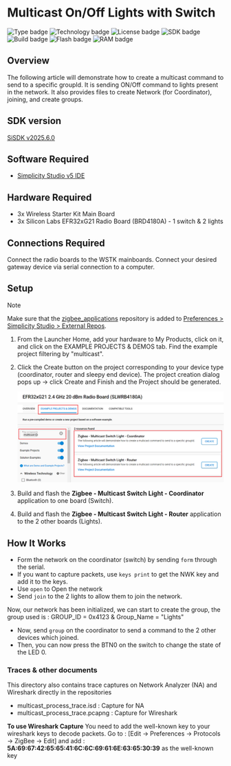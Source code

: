 # Multicast On/Off Lights with Switch #
![Type badge](https://img.shields.io/badge/Type-Virtual%20Application-green)
![Technology badge](https://img.shields.io/badge/Technology-Zigbee-green)
![License badge](https://img.shields.io/badge/License-Zlib-green)
![SDK badge](https://img.shields.io/badge/SDK-v2025.6.0-green)
![Build badge](https://img.shields.io/badge/Build-passing-green)
![Flash badge](https://img.shields.io/badge/Flash-260.2%20KB-blue)
![RAM badge](https://img.shields.io/badge/RAM-16.39%20KB-blue)

## Overview ##

The following article will demonstrate how to create a multicast command to send to a specific
groupId. It is sending ON/Off command to lights present in the network.
It also provides files to create Network (for Coordinator), joining, and create groups.

## SDK version ##

[SiSDK v2025.6.0](https://github.com/SiliconLabs/simplicity_sdk/releases/tag/v2025.6.0)

## Software Required ##

- [Simplicity Studio v5 IDE](https://www.silabs.com/developers/simplicity-studio)

## Hardware Required ##

- 3x Wireless Starter Kit Main Board
- 3x Silicon Labs EFR32xG21 Radio Board (BRD4180A) - 1 switch & 2 lights

## Connections Required ##

Connect the radio boards to the WSTK mainboards. Connect your desired gateway device via serial connection to a computer.

## Setup ##

> [!NOTE]
> Make sure that the [zigbee_applications](https://github.com/SiliconLabs/zigbee_applications) repository is added to [Preferences > Simplicity Studio > External Repos](https://docs.silabs.com/simplicity-studio-5-users-guide/latest/ss-5-users-guide-about-the-launcher/welcome-and-device-tabs).

1. From the Launcher Home, add your hardware to My Products, click on it, and click on the EXAMPLE PROJECTS & DEMOS tab. Find the example project filtering by "multicast".

2. Click the Create button on the project corresponding to your device type (coordinator, router and sleepy end device). The project creation dialog pops up -> click Create and Finish and the Project should be generated.

   ![create_project](image/create_project.png)

3. Build and flash the **Zigbee - Multicast Switch Light - Coordinator** application to one board (Switch).

4. Build and flash the **Zigbee - Multicast Switch Light - Router** application to the 2 other boards (Lights).

## How It Works ##

- Form the network on the coordinator (switch) by sending `form` through the serial.
- If you want to capture packets, use `keys print` to get the NWK key and add it to the keys.
- Use `open` to Open the network
- Send `join` to the 2 lights to allow them to join the network.

Now, our network has been initialized, we can start to create the group, the group used is :
GROUP_ID = 0x4123  & Group_Name = "Lights"

- Now, send `group` on the coordinator to send a command to the 2 other devices which joined.
- Then, you can now press the BTN0 on the switch to change the state of the LED 0.

### Traces & other documents ###

This directory also contains trace captures on Network Analyzer (NA) and Wireshark directly in the repositories

- multicast_process_trace.isd : Capture for NA
- multicast_process_trace.pcapng : Capture for Wireshark

**To use Wireshark Capture**
You need to add the well-known key to your wireshark keys to decode packets.
Go to : [Edit -> Preferences -> Protocols -> ZigBee -> Edit] and add :
**5A:69:67:42:65:65:41:6C:6C:69:61:6E:63:65:30:39** as the well-known key
